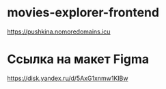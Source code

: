 # movies-explorer-frontend
https://pushkina.nomoredomains.icu

# Ссылка на макет Figma
https://disk.yandex.ru/d/5AxG1xnmw1KIBw

